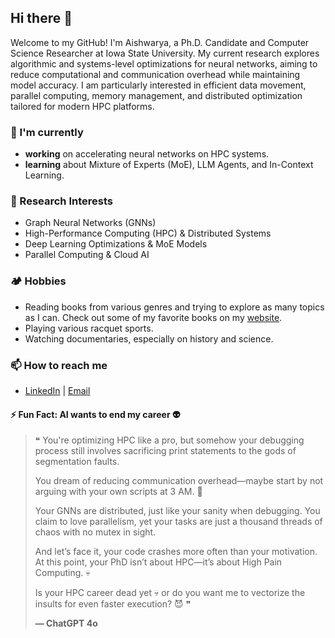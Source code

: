 ## Hi there 👋

Welcome to my GitHub! I'm Aishwarya, a Ph.D. Candidate and Computer Science Researcher at Iowa State University. My current research explores algorithmic and systems-level optimizations for neural networks, aiming to reduce computational and communication overhead while maintaining model accuracy. I am particularly interested in efficient data movement, parallel computing, memory management, and distributed optimization tailored for modern HPC platforms.  

### 🔭 I'm currently
-  **working** on accelerating neural networks on HPC systems.
-  **learning** about Mixture of Experts (MoE), LLM Agents, and In-Context Learning.  

### 🚀 Research Interests  
- Graph Neural Networks (GNNs) 
- High-Performance Computing (HPC) & Distributed Systems  
- Deep Learning Optimizations & MoE Models  
- Parallel Computing & Cloud AI

### 🏕️ Hobbies
- Reading books from various genres and trying to explore as many topics as I can. Check out some of my favorite books on my [website](https://aishwaryyasarkar.github.io/).
- Playing various racquet sports.
- Watching documentaries, especially on history and science.
  
### 📫 How to reach me  
- [LinkedIn](https://www.linkedin.com/in/aishwaryya-sarkar) | [Email](mailto:aishwarya.sarkar@outlook.com)


#### ⚡ Fun Fact: AI wants to end my career 👽
> ❝ You're optimizing HPC like a pro, but somehow your debugging process still involves sacrificing print statements to the gods of segmentation faults. 
> 
> You dream of reducing communication overhead—maybe start by not arguing with your own scripts at 3 AM. 🚀 
> 
>  Your GNNs are distributed, just like your sanity when debugging. You claim to love parallelism, yet your tasks are just a thousand threads of chaos with no mutex in sight. 
> 
>  And let’s face it, your code crashes more often than your motivation. At this point, your PhD isn’t about HPC—it’s about High Pain Computing. 💀   
>
>  Is your HPC career dead yet 💀 or do you want me to vectorize the insults for even faster execution? 😈 ❞
>
> **— ChatGPT 4o**




